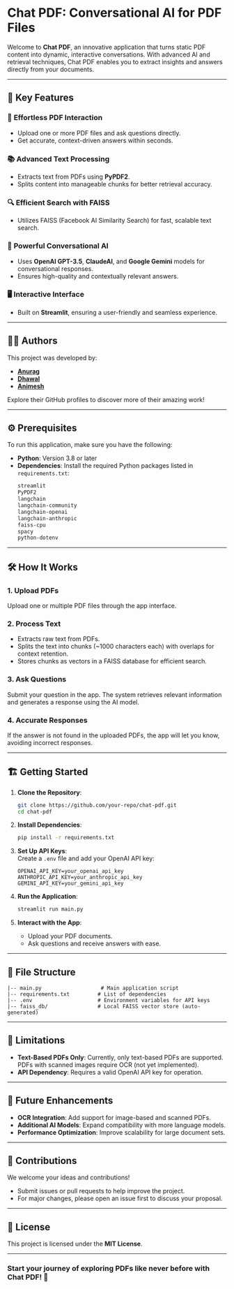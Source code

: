 # Chat PDF: Conversational AI for PDF Files

Welcome to **Chat PDF**, an innovative application that turns static PDF content into dynamic, interactive conversations. With advanced AI and retrieval techniques, Chat PDF enables you to extract insights and answers directly from your documents.

---

## 📌 Key Features

### 🚀 **Effortless PDF Interaction**

- Upload one or more PDF files and ask questions directly.
- Get accurate, context-driven answers within seconds.

### 📚 **Advanced Text Processing**

- Extracts text from PDFs using **PyPDF2**.
- Splits content into manageable chunks for better retrieval accuracy.

### 🔍 **Efficient Search with FAISS**

- Utilizes FAISS (Facebook AI Similarity Search) for fast, scalable text search.

### 🤖 **Powerful Conversational AI**

- Uses **OpenAI GPT-3.5**, **ClaudeAI**, and **Google Gemini** models for conversational responses.
- Ensures high-quality and contextually relevant answers.

### 🖥️ **Interactive Interface**

- Built on **Streamlit**, ensuring a user-friendly and seamless experience.

---

## 👨‍💻 Authors

This project was developed by:

- [**Anurag**](https://github.com/the-wilful-youth)
- [**Dhawal**](https://github.com/techbolt)
- [**Animesh**](https://github.com/anigupta0207)

Explore their GitHub profiles to discover more of their amazing work!

---

## ⚙️ Prerequisites

To run this application, make sure you have the following:

- **Python**: Version 3.8 or later
- **Dependencies**: Install the required Python packages listed in `requirements.txt`:
  ```bash
  streamlit
  PyPDF2
  langchain
  langchain-community
  langchain-openai
  langchain-anthropic
  faiss-cpu
  spacy
  python-dotenv
  ```

---

## 🛠️ How It Works

### 1. **Upload PDFs**

Upload one or multiple PDF files through the app interface.

### 2. **Process Text**

- Extracts raw text from PDFs.
- Splits the text into chunks (~1000 characters each) with overlaps for context retention.
- Stores chunks as vectors in a FAISS database for efficient search.

### 3. **Ask Questions**

Submit your question in the app. The system retrieves relevant information and generates a response using the AI model.

### 4. **Accurate Responses**

If the answer is not found in the uploaded PDFs, the app will let you know, avoiding incorrect responses.

---

## 🏗️ Getting Started

1. **Clone the Repository**:

   ```bash
   git clone https://github.com/your-repo/chat-pdf.git
   cd chat-pdf
   ```

2. **Install Dependencies**:

   ```bash
   pip install -r requirements.txt
   ```

3. **Set Up API Keys**:  
   Create a `.env` file and add your OpenAI API key:

   ```env
   OPENAI_API_KEY=your_openai_api_key
   ANTHROPIC_API_KEY=your_anthropic_api_key
   GEMINI_API_KEY=your_gemini_api_key
   ```

4. **Run the Application**:

   ```bash
   streamlit run main.py
   ```

5. **Interact with the App**:
   - Upload your PDF documents.
   - Ask questions and receive answers with ease.

---

## 📂 File Structure

```plaintext
|-- main.py                   # Main application script
|-- requirements.txt         # List of dependencies
|-- .env                     # Environment variables for API keys
|-- faiss_db/                # Local FAISS vector store (auto-generated)
```

---

## 🚧 Limitations

- **Text-Based PDFs Only**: Currently, only text-based PDFs are supported. PDFs with scanned images require OCR (not yet implemented).
- **API Dependency**: Requires a valid OpenAI API key for operation.

---

## 🌟 Future Enhancements

- **OCR Integration**: Add support for image-based and scanned PDFs.
- **Additional AI Models**: Expand compatibility with more language models.
- **Performance Optimization**: Improve scalability for large document sets.

---

## 🤝 Contributions

We welcome your ideas and contributions!

- Submit issues or pull requests to help improve the project.
- For major changes, please open an issue first to discuss your proposal.

---

## 📜 License

This project is licensed under the **MIT License**.

---

### Start your journey of exploring PDFs like never before with **Chat PDF**! 🚀

